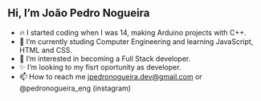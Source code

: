 ## Hi, I’m João Pedro Nogueira 

- 🔥 I started coding when I was 14, making Arduino projects with C++.
- 🌱 I’m currently studing Computer Engineering and learning JavaScript, HTML and CSS.
- 👀 I’m interested in becoming a Full Stack developer.
- ✨ I’m looking to my fisrt oportunity as developer.
- 📫 How to reach me jpedronogueira.dev@gmail.com or @pedronogueira_eng (instagram)
